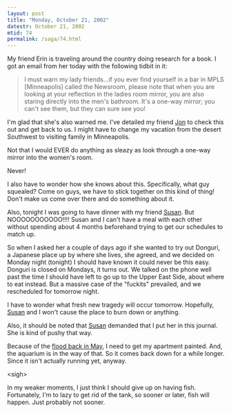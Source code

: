 ```yaml
---
layout: post
title: "Monday, October 21, 2002"
datestr: October 21, 2002
mtid: 74
permalink: /saga/74.html
---
```


My friend Erin is traveling around the country doing research for a book. I
got an email from her today with the following tidbit in it:

> I must warn my lady friends...if you ever find yourself in a bar in MPLS
> [Minneapolis] called the Newsroom, please note that when you are looking at
> your reflection in the ladies room mirror, you are also staring directly into
> the men's bathroom. It's a one-way mirror; you can't see them, but they can
> sure see you!

I'm glad that she's also warned me. I've detailed my friend <a href="http://www.visi.com/%7Ejonskerr/">Jon</a>
to check this out and get back to us. I might have to change my vacation from
the desert Southwest to visiting family in Minneapolis.

Not that I would EVER do anything as sleazy as look through a one-way mirror
into the women's room.

Never!

I also have to wonder how she knows about this. Specifically, what guy squealed?
Come on guys, we have to stick together on this kind of thing! Don't make us
come over there and do something about it.

Also, tonight I was going to have dinner with my friend <a href="http://www.gack.com/">Susan</a>.
But NOOOOOOOOOOO!!!! Susan and I can't have a meal with each other without spending
about 4 months beforehand trying to get our schedules to match up.

So when I asked her a couple of days ago if she wanted to try out Donguri,
a Japanese place up by where she lives, she agreed, and we decided on Monday
night (tonight) I should have known it could never be this easy. Donguri is
closed on Mondays, it turns out. We talked on the phone well past the time I
should have left to go up to the Upper East Side, about where to eat instead.
But a massive case of the "fuckits" prevailed, and we rescheduled
for tomorrow night.

I have to wonder what fresh new tragedy will occur tomorrow. Hopefully, <a href="http://www.gack.com/">Susan</a>
and I won't cause the place to burn down or anything.

Also, it should be noted that <a href="http://www.gack.com/">Susan</a> demanded
that I put her in this journal. She is kind of pushy that way.

Because of the <a href="/2002/05/21/2002-05-21-128/">flood back in May</a>, I need
to get my apartment painted. And, the aquarium is in the way of that. So it
comes back down for a while longer. Since it isn't actually running yet, anyway.

&lt;sigh&gt;

In my weaker moments, I just think I should give up on having fish. Fortunately,
I'm to lazy to get rid of the tank, so sooner or later, fish will happen. Just
probably not sooner.
